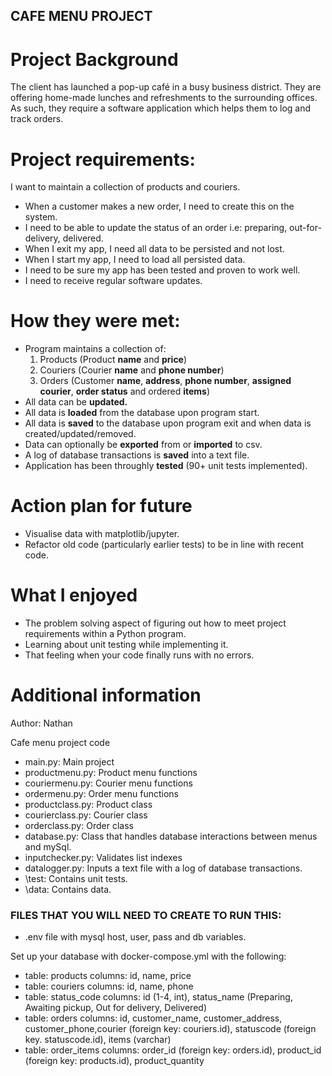 ## CAFE MENU PROJECT

# Project Background
The client has launched a pop-up café in a busy business district. They
are offering home-made lunches and refreshments to the surrounding
offices. As such, they require a software application which helps them to
log and track orders.

# Project requirements:
I want to maintain a collection of products and couriers.
- When a customer makes a new order, I need to create this on the system.
- I need to be able to update the status of an order i.e: preparing, out-for-delivery, delivered.
- When I exit my app, I need all data to be persisted and not lost.
- When I start my app, I need to load all persisted data.
- I need to be sure my app has been tested and proven to work well.
- I need to receive regular software updates.

# How they were met:
- Program maintains a collection of:
    1. Products (Product **name** and **price**)
    2. Couriers (Courier **name** and **phone number**)
    3. Orders (Customer **name**, **address**, **phone number**, **assigned courier**, **order status** and ordered **items**)
- All data can be **updated.**
- All data is **loaded** from the database upon program start.
- All data is **saved** to the database upon program exit and when data is created/updated/removed.
- Data can optionally be **exported** from or **imported** to csv.
- A log of database transactions is **saved** into a text file.
- Application has been throughly **tested** (90+ unit tests implemented).

# Action plan for future
- Visualise data with matplotlib/jupyter.
- Refactor old code (particularly earlier tests) to be in line with recent code.

# What I enjoyed
- The problem solving aspect of figuring out how to meet project requirements within a Python program.
- Learning about unit testing while implementing it.
- That feeling when your code finally runs with no errors.

# Additional information
Author: Nathan

Cafe menu project code

- main.py: Main project
- productmenu.py: Product menu functions
- couriermenu.py: Courier menu functions
- ordermenu.py: Order menu functions
- productclass.py: Product class
- courierclass.py: Courier class
- orderclass.py: Order class
- database.py: Class that handles database interactions between menus and mySql.
- inputchecker.py: Validates list indexes
- datalogger.py: Inputs a text file with a log of database transactions.
- \test: Contains unit tests.
- \data: Contains data.

### FILES THAT YOU WILL NEED TO CREATE TO RUN THIS:

- .env file with mysql host, user, pass and db variables.

Set up your database with docker-compose.yml with the following:

- table: products
columns: id, name, price
- table: couriers
columns: id, name, phone
- table: status_code
columns: id (1-4, int), status_name (Preparing, Awaiting pickup, Out for delivery, Delivered)
- table: orders
columns: id, customer_name, customer_address, customer_phone,courier (foreign key: couriers.id), statuscode (foreign key. statuscode.id), 
items (varchar)
- table: order_items
columns: order_id (foreign key: orders.id), product_id (foreign key: products.id), product_quantity